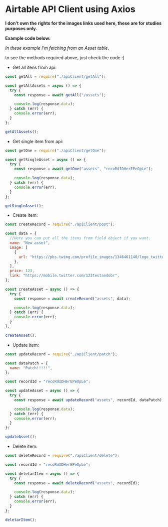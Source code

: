 # Airtable API Client using Axios

**I don't own the rights for the images links used here, these are for studies purposes only.**

**Example code below:**

_In these example I'm fetching from an Asset table._

to see the methods required above, just check the code :)

- Get all itens from api:

```javascript
const getAll = require("./apiClient/getAll");

const getAllAssets = async () => {
  try {
    const response = await getAll("/assets");

    console.log(response.data);
  } catch (err) {
    console.error(err);
  }
};

getAllAssets();
```

- Get single item from api:

```javascript
const getOne = require("./apiClient/getOne");

const getSingleAsset = async () => {
  try {
    const response = await getOne("assets", "recoRdIDHerEPeOpLe");

    console.log(response.data);
  } catch (err) {
    console.error(err);
  }
};

getSingleAsset();
```

- Create item:

```javascript
const createRecord = require("./apiClient/post");

const data = {
  //Here you can put all the itens from field object if you want.
  name: "New asset",
  image: [
    {
      url: "https://pbs.twimg.com/profile_images/1346461140/logo_twitter_400x400.jpg",
    },
  ],
  price: 123,
  link: "https://mobile.twitter.com/123testandobr",
};

const createAsset = async () => {
  try {
    const response = await createRecord("assets", data);

    console.log(response.data);
  } catch (err) {
    console.error(err);
  }
};

createAsset();
```

- Update item:

```javascript
const updateRecord = require("./apiClient/patch");

const dataPatch = {
  name: "Patch!!!!!",
};

const recordId = "recoRdIDHerEPeOpLe";

const updateAsset = async () => {
  try {
    const response = await updateRecord("assets", recordId, dataPatch);

    console.log(response.data);
  } catch (err) {
    console.error(err);
  }
};

updateAsset();
```

- Delete item:

```javascript
const deleteRecord = require("./apiClient/delete");

const recordId = "recoRdIDHerEPeOpLe";

const deletarItem = async () => {
  try {
    const response = await deleteRecord("assets", recordId);

    console.log(response.data);
  } catch (err) {
    console.error(err);
  }
};

deletarItem();
```

